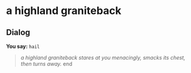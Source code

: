 # a highland graniteback
## Dialog

**You say:** `hail`



>*a highland graniteback stares at you menacingly, smacks its chest, then turns away.*
end
